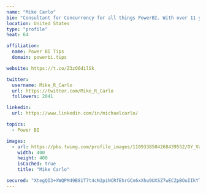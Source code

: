 ```yaml
---
name: "Mike Carlo"
bio: "Consultant for Concurrency for all things PowerBI. With over 11 years of data experience I'm making waves by deploying PowerBI into local Milwaukee Companies."
location: United States
type: "profile"
heat: 64

affiliation:
  name: Power BI Tips
  domain: powerbi.tips

website: https://t.co/Z3zO6dilSk

twitter:
  username: Mike_R_Carlo
  url: https://twitter.com/Mike_R_Carlo
  followers: 2041

linkedin:
  url: https://www.linkedin.com/in/michaelcarlo/

topics:
  - Power BI

images:
  - url: https://pbs.twimg.com/profile_images/1109338504268439552/OY_Va867_400x400.jpg
    width: 400
    height: 400
    isCached: true
    title: "Mike Carlo"

secured: "XtegQI3+XWQPM49B81T7t4cN2piNCRfEhrGCn6xXhu9UXSZ7wECZpBOuIIkYlLyhdttGCFmOe0+xE6vzw54KrJqldOxGSVO3eU1wHrjvvAfm0+klpVIRAn297q9VjIjR77s9NdXp8FtXI41QdVOyJqS9xTJ53zVcWikzvAzZxZ8GS7IdnAYx3oxtuILyTlh/VVry5o69XL2oFbd80VpAu1s5I00/lqYx0H2kai+0ZG7anxt9D3j4a9/zLst53O3Po1lOT4gTHCWWWAWqCaaLsW4FS6N6b7+ImVhTMygGN9vKbwdLFjtr7cMq7F/uJ1h9SmVWLBB9nbVPXrblSzX0vyHC5lYEc6/nr9BLm7UgfJULTYMUlp7mvCOvikMqDKNc4v9gJ4y0yDHvl5jH9OR5G+j2dXxQPDOFpD9G/nIrDto=;47RkSc+aYdLWLN4q5Qgmpw=="
---
```


